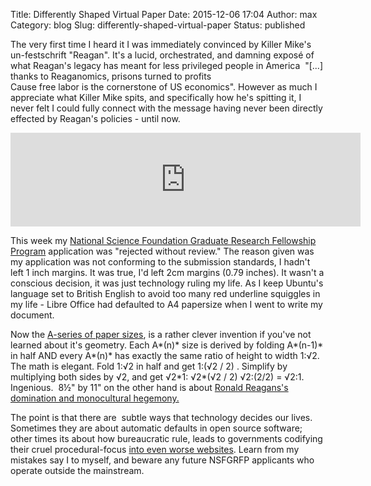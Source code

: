 Title: Differently Shaped Virtual Paper
Date: 2015-12-06 17:04
Author: max
Category: blog
Slug: differently-shaped-virtual-paper
Status: published

The very first time I heard it I was immediately convinced by Killer Mike's un-festschrift "Reagan". It's a lucid, orchestrated, and damning exposé of what Reagan's legacy has meant for less privileged people in America  "\[...\] thanks to Reaganomics, prisons turned to profits  
Cause free labor is the cornerstone of US economics". However as much I appreciate what Killer Mike spits, and specifically how he's spitting it, I never felt I could fully connect with the message having never been directly effected by Reagan's policies - until now.

<iframe src="https://www.youtube.com/embed/6lIqNjC1RKU" style="width:560px !important" frameborder="0" allowfullscreen="allowfullscreen"></iframe>

This week my [National Science Foundation Graduate Research Fellowship Program](http://nsfgrfp.org/) application was "rejected without review." The reason given was my application was not conforming to the submission standards, I hadn't left 1 inch margins. It was true, I'd left 2cm margins (0.79 inches). It wasn't a conscious decision, it was just technology ruling my life. As I keep Ubuntu's language set to British English to avoid too many red underline squiggles in my life - Libre Office had defaulted to A4 papersize when I went to write my document.

Now the [A-series of paper sizes](https://en.wikipedia.org/wiki/Paper_size#A_series), is a rather clever invention if you've not learned about it's geometry. Each A*(n)* size is derived by folding A*(n-1)* in half AND every A*(n)* has exactly the same ratio of height to width 1:√2. The math is elegant. Fold 1:√2 in half and get 1:(√2 / 2) . Simplify by multiplying both sides by √2, and get √2\*1: √2\*(√2 / 2) √2:(2/2) = √2:1. Ingenious.  8½" by 11" on the other hand is about [Ronald Reagans's domination and monocultural hegemony.](https://web.archive.org/web/20120220192919/http://www.afandpa.org/paper.aspx?id=511)

The point is that there are  subtle ways that technology decides our lives. Sometimes they are about automatic defaults in open source software; other times its about how bureaucratic rule, leads to governments codifying their cruel procedural-focus [into even worse websites](https://gimletmedia.com/episode/34-dmv-nation/). Learn from my mistakes say I to myself, and beware any future NSFGRFP applicants who operate outside the mainstream.

